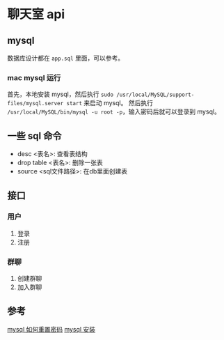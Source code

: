 # 聊天室 api
## mysql
数据库设计都在 `app.sql` 里面，可以参考。
### mac mysql 运行
首先，本地安装 mysql，然后执行 `sudo /usr/local/MySQL/support-files/mysql.server start` 来启动 mysql。
然后执行 `/usr/local/MySQL/bin/mysql -u root -p`，输入密码后就可以登录到 mysql。

## 一些 sql 命令
- desc <表名>: 查看表结构
- drop table <表名>: 删除一张表
- source <sql文件路径>: 在db里面创建表

## 接口
### 用户
1. 登录
2. 注册
### 群聊
1. 创建群聊
2. 加入群聊


## 参考

[mysql 如何重置密码](https://www.cnblogs.com/guokaixin/p/6547306.html)
[mysql 安装](https://www.cnblogs.com/nickchen121/p/11145123.html)

